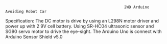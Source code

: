                                                         2WD Arduino Avoiding Robot Car
                                                          
Specification:
The DC motor is drive by using an L298N motor driver and power up with 2 9V cell battery.
Using SR-HC04 ultrasonic sensor and SG90 servo motor to drive the eye-sight.
The Arduino Uno is connect with Arduino Sensor Shield v5.0
